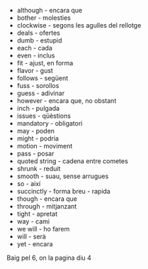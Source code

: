 - although - encara que
- bother - molesties
- clockwise - segons les agulles del rellotge
- deals - ofertes
- dumb - estupid
- each - cada
- even - inclus
- fit - ajust, en forma
- flavor - gust
- follows - següent
- fuss - sorollos
- guess - adivinar
- however - encara que, no obstant
- inch - pulgada
- issues - qüèstions
- mandatory - obligatori
- may - poden
- might - podria
- motion - moviment
- pass - posar
- quoted string - cadena entre cometes
- shrunk - reduit
- smooth - suau, sense arrugues
- so - així
- succinctly - forma breu - rapida
- though - encara que
- through - mitjanzant
- tight - apretat
- way - cami
- we will - ho farem
- will - serà
- yet - encara

Baig pel 6, on la pagina diu 4
